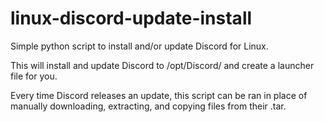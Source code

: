 # linux-discord-update-install
Simple python script to install and/or update Discord for Linux.

This will install and update Discord to /opt/Discord/ and create a launcher file for you.

Every time Discord releases an update, this script can be ran in place of manually downloading, extracting, and copying files from their .tar.
